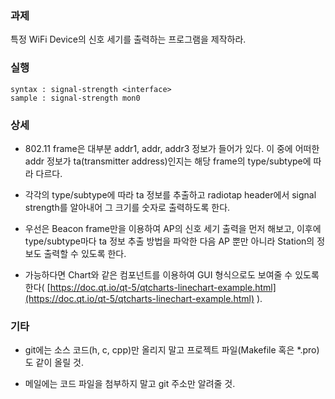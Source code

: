 ### 과제
특정 WiFi Device의 신호 세기를 출력하는 프로그램을 제작하라.

### 실행
```
syntax : signal-strength <interface>
sample : signal-strength mon0
```

### 상세
* 802.11 frame은 대부분 addr1, addr, addr3 정보가 들어가 있다. 이 중에 어떠한 addr 정보가 ta(transmitter address)인지는 해당 frame의 type/subtype에 따라 다르다.

* 각각의 type/subtype에 따라 ta 정보를 추출하고 radiotap header에서 signal strength를 알아내어 그 크기를 숫자로 출력하도록 한다.

* 우선은 Beacon frame만을 이용하여 AP의 신호 세기 출력을 먼저 해보고, 이후에 type/subtype마다 ta 정보 추출 방법을 파악한 다음 AP 뿐만 아니라 Station의 정보도 출력할 수 있도록 한다.

* 가능하다면 Chart와 같은 컴포넌트를 이용하여 GUI 형식으로도 보여줄 수 있도록 한다( [https://doc.qt.io/qt-5/qtcharts-linechart-example.html](https://doc.qt.io/qt-5/qtcharts-linechart-example.html) ).

### 기타
* git에는 소스 코드(h, c, cpp)만 올리지 말고 프로젝트 파일(Makefile 혹은 *.pro)도 같이 올릴 것.

* 메일에는 코드 파일을 첨부하지 말고 git 주소만 알려줄 것.

